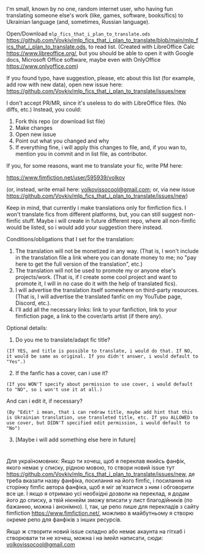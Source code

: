 I'm small, known by no one, random internet user, who having fun translating someone else's work (like, games, software, books/fics) to Ukrainian language (and, sometimes, Russian language).

Open/Download `mlp_fics_that_i_plan_to_translate.ods` https://github.com/Vovkiv/mlp_fics_that_i_plan_to_translate/blob/main/mlp_fics_that_i_plan_to_translate.ods, to read list.
(Created with LibreOffice Calc https://www.libreoffice.org/, but you should be able to open it with Google docs, Microsoft Office software, maybe even with OnlyOffice https://www.onlyoffice.com)

If you found typo, have suggestion, please, etc about this list (for example, add row with new data), open new issue here: https://github.com/Vovkiv/mlp_fics_that_i_plan_to_translate/issues/new

I don't accept PR/MR, since it's useless to do with LibreOffice files. (No diffs, etc.) Instead, you could:
1. Fork this repo (or download list file)
2. Make changes
3. Open new issue
4. Point out what you changed and why
5. If everything fine, i will apply this changes to file, and, if you wan to, mention you in commit and in list file, as contributor.

If you, for some reasons, want me to translate your fic, write PM here:

https://www.fimfiction.net/user/595939/volkov

(or, instead, write email here: volkovissocool@gmail.com; or, via new issue https://github.com/Vovkiv/mlp_fics_that_i_plan_to_translate/issues/new)

Keep in mind, that currently i make translations only for fimfiction fics. I won't translate fics from different platforms, but, you can still suggest non-fimfic stuff. Maybe i will create in future different repo, where all non-fimfic would be listed, so i would add your suggestion there instead.

Conditions/obligations that I set for the translation:
1. The translation will not be monetized in any way. (That is, I won't include in the translation file a link where you can donate money to me; no "pay here to get the full version of the translation", etc.)
2. The translation will not be used to promote my or anyone else's projects/work. (That is, if I create some cool project and want to promote it, I will in no case do it with the help of translated fics).
3. I will advertise the translation itself somewhere on third-party resources. (That is, I will advertise the translated fanfic on my YouTube page, Discord, etc.).
4. I'll add all the necessary links: link to your fanfiction, link to your fimfiction page, a link to the cover/arts artist (if there any).

Optional details:
1. Do you me to translate/adapt fic title?

`(If YES, and title is possible to translate, i would do that. If NO, it would be same as original. If you didn't answer, i would default to "Yes".)`

2. If the fanfic has a cover, can i use it?

`(If you WON'T specify about permission to use cover, i would default to "NO", so i won't use it at all.)`

And can i edit it, if necessary?

`(By "Edit" i mean, that i can redraw title, maybe add hint that this is Ukrainian translation, use transleted title, etc.
If you ALLOWED to use cover, but DIDN'T specified edit permission, i would default to "No")`

3. [Maybe i will add something else here in future]
#
Для україномовних:
Якщо ти хочеш, щоб я переклав якийсь фанфік, якого немає у списку, рідною мовою, то створи новий issue тут https://github.com/Vovkiv/mlp_fics_that_i_plan_to_translate/issues/new, де треба вказати назву фанфіка, посилання на його fimfic, і посилання на сторінку fimfic автора фанфіка, щоб я міг зв'язатися з ним і обговорити все це. І якщо я отримаю усі необхідні дозволи на переклад, я додам його до списку, а твій нікнейм зможу вписати у лист благодійників (по бажанню, можна і анонімно).
І, так, це репо лише для перекладів з сайту fimfiction https://www.fimfiction.net/, можливо в майбутньому я створю окреме репо для фанфіків з інших ресурсів.

Якщо ж створити новий issue складно або немає акаунта на гітхаб і створювати ти не хочеш, можна і на імейл написати, сюди: volkovissocool@gmail.com
